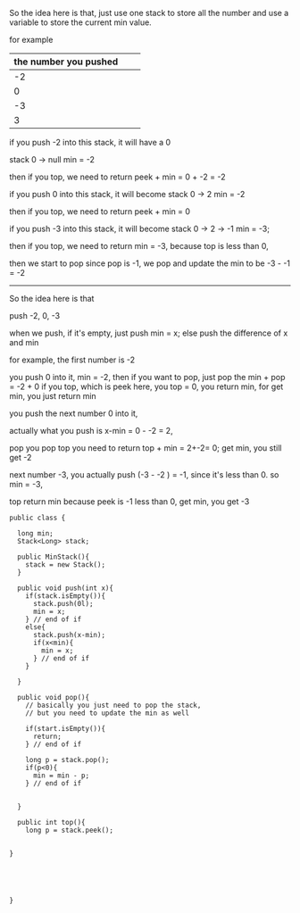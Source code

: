 
So the idea here is that, just use one stack to store all the number and use a variable to store the current min value.


for example

| the number you pushed |     |     |
| --------------------- | --- | --- |
| -2                    |     |     |
| 0                     |     |     |
| -3                    |     |     |
| 3                     |     |     |


if you push -2 into this stack, it will have a 0

stack 0 -> null
min = -2

then if you top, we need to return peek + min = 0 + -2 = -2

if you push 0 into this stack, it will become
stack 0 -> 2
min = -2

then if you top, we need to return peek + min = 0

if you push -3 into this stack, it will become
stack 0  -> 2 -> -1
min = -3;

then if you top, we need to return min = -3, because top is less than 0,

then we start to pop
since pop is -1, we pop and update the min to be -3 - -1 = -2


----

So the idea here is that

push -2, 0, -3

when we push, if it's empty, just push
min = x;
else
push the difference of x and min

for example, the first number is -2

you push 0 into it, min = -2,
then if you want to pop, just pop the min + pop = -2 + 0
if you top, which is peek here, you
top = 0, you return min,
for get min, you just return min

you push the next number 0 into it,

actually what you push is x-min = 0 - -2  = 2,

pop you pop
top you need to return top + min = 2+-2= 0;
get min, you still get -2

next number -3,
you actually push (-3 - -2 ) = -1, since it's less than 0. so min = -3,

top return min because peek is -1 less than 0,
get min, you get -3





```
public class {

  long min;
  Stack<Long> stack;

  public MinStack(){
    stack = new Stack();
  }

  public void push(int x){
    if(stack.isEmpty()){
      stack.push(0l);
      min = x;
    } // end of if
    else{
      stack.push(x-min);
      if(x<min){
        min = x;
      } // end of if
    }

  }

  public void pop(){
    // basically you just need to pop the stack,
    // but you need to update the min as well

    if(start.isEmpty()){
      return;
    } // end of if

    long p = stack.pop();
    if(p<0){
      min = min - p;
    } // end of if


  }

  public int top(){
    long p = stack.peek();


}





}

```
